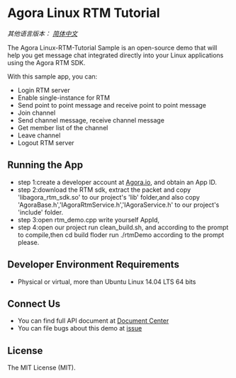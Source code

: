 # Agora Linux RTM Tutorial

*其他语言版本： [简体中文](README_zh.md)*

The Agora Linux-RTM-Tutorial Sample is an open-source demo that will help you get message chat integrated directly into your Linux applications using the Agora RTM SDK.

With this sample app, you can:

- Login RTM server
- Enable single-instance for RTM
- Send point to point message and receive point to point message
- Join channel
- Send channel message, receive channel message
- Get member list of the channel
- Leave channel
- Logout RTM server

## Running the App
- step 1:create a developer account at [Agora.io](https://dashboard.agora.io/signin/), and obtain an App ID.
- step 2:download the RTM sdk, extract the packet and copy 'libagora_rtm_sdk.so' to our project's 'lib' folder,and also copy 'AgoraBase.h','IAgoraRtmService.h','IAgoraService.h' to our project's 'include' folder.
- step 3:open rtm_demo.cpp write yourself AppId,
- step 4:open our project run clean_build.sh, and according to the prompt to compile,then cd build floder run ./rtmDemo according to the prompt please.

## Developer Environment Requirements
- Physical or virtual, more than Ubuntu Linux 14.04 LTS 64 bits


## Connect Us
- You can find full API document at [Document Center](https://docs.agora.io/en/)
- You can file bugs about this demo at [issue](https://github.com/AgoraIO/Signaling/issues)

## License
The MIT License (MIT).
